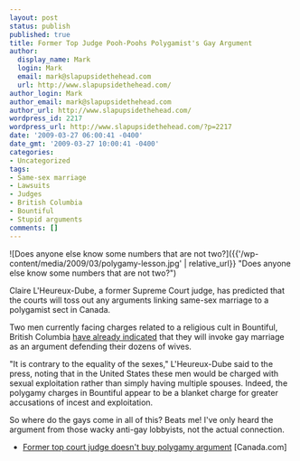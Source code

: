 ```yaml
---
layout: post
status: publish
published: true
title: Former Top Judge Pooh-Poohs Polygamist's Gay Argument
author:
  display_name: Mark
  login: Mark
  email: mark@slapupsidethehead.com
  url: http://www.slapupsidethehead.com/
author_login: Mark
author_email: mark@slapupsidethehead.com
author_url: http://www.slapupsidethehead.com/
wordpress_id: 2217
wordpress_url: http://www.slapupsidethehead.com/?p=2217
date: '2009-03-27 06:00:41 -0400'
date_gmt: '2009-03-27 10:00:41 -0400'
categories:
- Uncategorized
tags:
- Same-sex marriage
- Lawsuits
- Judges
- British Columbia
- Bountiful
- Stupid arguments
comments: []
---
```

![Does anyone else know some numbers that are not two?]({{'/wp-content/media/2009/03/polygamy-lesson.jpg' | relative_url}} "Does anyone else know some numbers that are not two?")

Claire L'Heureux-Dube, a former Supreme Court judge, has predicted that the courts will toss out any arguments linking same-sex marriage to a polygamist sect in Canada.

Two men currently facing charges related to a religious cult in Bountiful, British Columbia [have already indicated](http://www.slapupsidethehead.com/2009/01/polygamous-sect-uses-gay-marriage-in-defense/ "Us gays have better have a good justification for this crazy, ultra-conservative religious cult!") that they will invoke gay marriage as an argument defending their dozens of wives.

"It is contrary to the equality of the sexes," L'Heureux-Dube said to the press, noting that in the United States these men would be charged with sexual exploitation rather than simply having multiple spouses. Indeed, the polygamy charges in Bountiful appear to be a blanket charge for greater accusations of incest and exploitation.

So where do the gays come in all of this? Beats me! I've only heard the argument from those wacky anti-gay lobbyists, not the actual connection.

- [Former top court judge doesn't buy polygamy argument](http://www.canada.com/Life/Former+court+judge+doesn+polygamy+argument/1430787/story.html) [Canada.com]
